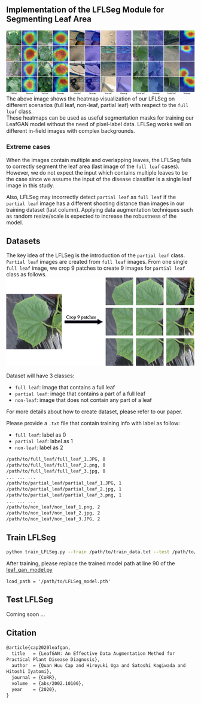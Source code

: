 ## Implementation of the LFLSeg Module for Segmenting Leaf Area

![Teaser image](Supplement_LFLSeg.png)
The above image shows the heatmap visualization of our LFLSeg on different scenarios (full leaf, non-leaf, partial leaf) with respect to the `full leaf` class.  
These heatmaps can be used as useful segmentation masks for training our LeafGAN model without the need of pixel-label data.
LFLSeg works well on different in-ﬁeld images with complex backgrounds. 

### Extreme cases
When the images contain multiple and overlapping leaves, the LFLSeg fails to correctly segment the leaf area (last image of the `full leaf` cases).
However, we do not expect the input which contains multiple leaves to be the case since we assume the input of the disease classifier is a single leaf image in this study.

Also, LFLSeg may incorrectly detect `partial leaf` as `full leaf` if the `partial leaf` image has a different shooting distance than images in our training dataset (last column).
Applying data augmentation techniques such as random resize/scale is expected to increase the robustness of the model.

## Datasets
The key idea of the LFLSeg is the introduction of the `partial leaf` class. `Partial leaf` images are created from `full leaf` images. From one single `full leaf` image, we crop 9 patches to create 9 images for `partial leaf` class as follows.
![HowtoPartialLeaf](partial_leaf.png)

Dataset will have 3 classes:
- `full leaf`: image that contains a full leaf
- `partial leaf`: image that contains a part of a full leaf
- `non-leaf`: image that does not contain any part of a leaf

For more details about how to create dataset, please refer to our paper.

Please provide a `.txt` file that contain training info with label as follow:
- `full leaf`: label as 0
- `partial leaf`: label as 1
- `non-leaf`: label as 2
```
/path/to/full_leaf/full_leaf_1.JPG, 0
/path/to/full_leaf/full_leaf_2.png, 0
/path/to/full_leaf/full_leaf_3.jpg, 0
... ... ...
/path/to/partial_leaf/partial_leaf_1.JPG, 1
/path/to/partial_leaf/partial_leaf_2.jpg, 1
/path/to/partial_leaf/partial_leaf_3.png, 1
... ... ...
/path/to/non_leaf/non_leaf_1.png, 2
/path/to/non_leaf/non_leaf_2.jpg, 2
/path/to/non_leaf/non_leaf_3.JPG, 2
```

## Train LFLSeg

```bash
python train_LFLSeg.py --train /path/to/train_data.txt --test /path/to/train_data.txt
```

After training, please replace the trained model path at line 90 of the [leaf_gan_model.py](https://github.com/IyatomiLab/LeafGAN/blob/master/models/leaf_gan_model.py#L90)
```
load_path = '/path/to/LFLSeg_model.pth'
```

## Test LFLSeg

Coming soon ...

## Citation

```
@article{cap2020leafgan,
  title   = {LeafGAN: An Effective Data Augmentation Method for Practical Plant Disease Diagnosis},
  author  = {Quan Huu Cap and Hiroyuki Uga and Satoshi Kagiwada and Hitoshi Iyatomi},
  journal = {CoRR},
  volume  = {abs/2002.10100},
  year    = {2020},
}
```